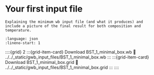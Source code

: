 Your first input file
=====================


```{todo}
Explaining the minimum wb input file (and what it produces) and include a picture of the final result for both composition and temperature.
```


```{literalinclude} ../../_static/gwb_input_files/BST_1_minimal_box.wb
:language: json
:lineno-start: 1
```

::::{grid} 2
:::{grid-item-card}  Download BST_1_minimal_box.wb
:link: ../../_static/gwb_input_files/BST_1_minimal_box.wb
:::
:::{grid-item-card}  Download BST_1_minimal_box.grid
:link: ../../_static/gwb_input_files/BST_1_minimal_box.grid
:::
::::
